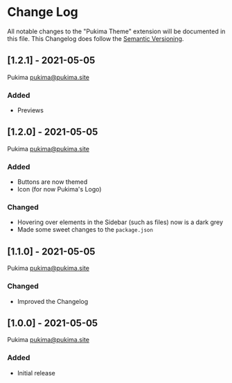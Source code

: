 # Change Log

All notable changes to the "Pukima Theme" extension will be documented in this file. This Changelog does follow the [Semantic Versioning](https://semver.org). 

## [1.2.1] - 2021-05-05
Pukima <pukima@pukima.site>
### Added
- Previews

## [1.2.0] - 2021-05-05 
Pukima <pukima@pukima.site>
### Added
- Buttons are now themed
- Icon (for now Pukima's Logo)

### Changed
- Hovering over elements in the Sidebar (such as files) now is a dark grey
- Made some sweet changes to the `package.json`

## [1.1.0] - 2021-05-05 
Pukima <pukima@pukima.site>
### Changed
- Improved the Changelog

## [1.0.0] - 2021-05-05 
Pukima <pukima@pukima.site>
### Added
- Initial release